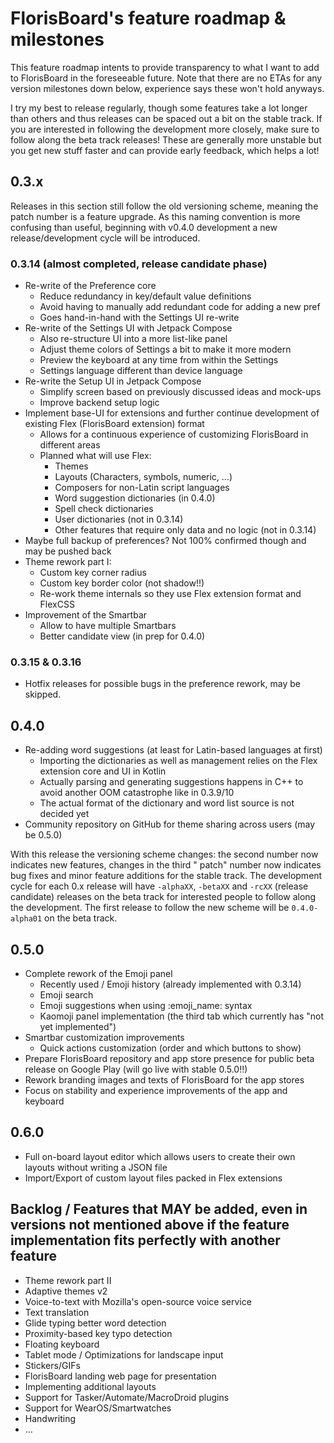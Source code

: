 # FlorisBoard's feature roadmap & milestones

This feature roadmap intents to provide transparency to what I want to add to FlorisBoard in the foreseeable future.
Note that there are no ETAs for any version milestones down below, experience says these won't hold anyways.

I try my best to release regularly, though some features take a lot longer than others and thus releases can be spaced
out a bit on the stable track. If you are interested in following the development more closely, make sure to follow
along the beta track releases! These are generally more unstable but you get new stuff faster and can provide early
feedback, which helps a lot!

## 0.3.x

Releases in this section still follow the old versioning scheme, meaning the patch number is a feature upgrade. As this
naming convention is more confusing than useful, beginning with v0.4.0 development a new release/development cycle will
be introduced.

### 0.3.14 (almost completed, release candidate phase)

- Re-write of the Preference core
    - Reduce redundancy in key/default value definitions
    - Avoid having to manually add redundant code for adding a new pref
    - Goes hand-in-hand with the Settings UI re-write
- Re-write of the Settings UI with Jetpack Compose
    - Also re-structure UI into a more list-like panel
    - Adjust theme colors of Settings a bit to make it more modern
    - Preview the keyboard at any time from within the Settings
    - Settings language different than device language
- Re-write the Setup UI in Jetpack Compose
    - Simplify screen based on previously discussed ideas and mock-ups
    - Improve backend setup logic
- Implement base-UI for extensions and further continue development of existing Flex (FlorisBoard extension) format
    - Allows for a continuous experience of customizing FlorisBoard in different areas
    - Planned what will use Flex:
        - Themes
        - Layouts (Characters, symbols, numeric, ...)
        - Composers for non-Latin script languages
        - Word suggestion dictionaries (in 0.4.0)
        - Spell check dictionaries
        - User dictionaries (not in 0.3.14)
        - Other features that require only data and no logic (not in 0.3.14)
- Maybe full backup of preferences? Not 100% confirmed though and may be pushed back
- Theme rework part I:
    - Custom key corner radius
    - Custom key border color (not shadow!!)
    - Re-work theme internals so they use Flex extension format and FlexCSS
- Improvement of the Smartbar
    - Allow to have multiple Smartbars
    - Better candidate view (in prep for 0.4.0)

### 0.3.15 & 0.3.16

- Hotfix releases for possible bugs in the preference rework, may be skipped.

## 0.4.0

- Re-adding word suggestions (at least for Latin-based languages at first)
    - Importing the dictionaries as well as management relies on the Flex extension core and UI in Kotlin
    - Actually parsing and generating suggestions happens in C++ to avoid another OOM catastrophe like in 0.3.9/10
    - The actual format of the dictionary and word list source is not decided yet
- Community repository on GitHub for theme sharing across users (may be 0.5.0)

With this release the versioning scheme changes: the second number now indicates new features, changes in the third "
patch" number now indicates bug fixes and minor feature additions for the stable track. The development cycle for each
0.x release will have `-alphaXX`, `-betaXX` and `-rcXX` (release candidate) releases on the beta track for interested
people to follow along the development. The first release to follow the new scheme will be `0.4.0-alpha01` on the beta
track.

## 0.5.0

- Complete rework of the Emoji panel
    - Recently used / Emoji history (already implemented with 0.3.14)
    - Emoji search
    - Emoji suggestions when using :emoji_name: syntax
    - Kaomoji panel implementation (the third tab which currently has "not yet implemented")
- Smartbar customization improvements
    - Quick actions customization (order and which buttons to show)
- Prepare FlorisBoard repository and app store presence for public beta release on Google Play (will go live with stable
  0.5.0!!)
- Rework branding images and texts of FlorisBoard for the app stores
- Focus on stability and experience improvements of the app and keyboard

## 0.6.0

- Full on-board layout editor which allows users to create their own layouts without writing a JSON file
- Import/Export of custom layout files packed in Flex extensions

## Backlog / Features that MAY be added, even in versions not mentioned above if the feature implementation fits perfectly with another feature

- Theme rework part II
- Adaptive themes v2
- Voice-to-text with Mozilla's open-source voice service
- Text translation
- Glide typing better word detection
- Proximity-based key typo detection
- Floating keyboard
- Tablet mode / Optimizations for landscape input
- Stickers/GIFs
- FlorisBoard landing web page for presentation
- Implementing additional layouts
- Support for Tasker/Automate/MacroDroid plugins
- Support for WearOS/Smartwatches
- Handwriting
- ...
